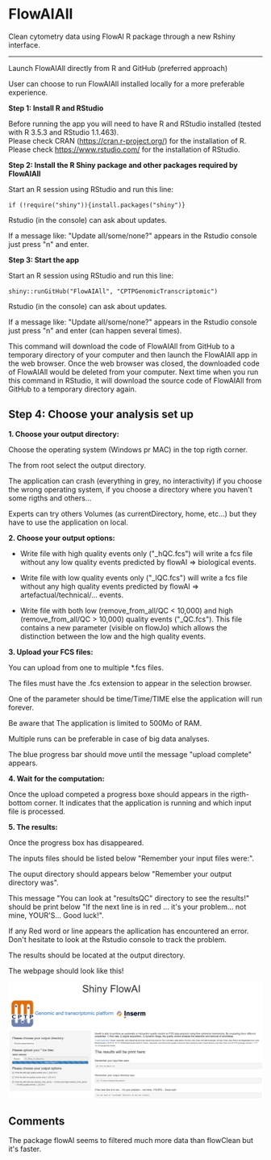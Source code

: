 FlowAIAll
========
Clean cytometry data using FlowAI R package through a new Rshiny interface.

*****

Launch FlowAIAll directly from R and GitHub (preferred approach)

User can choose to run FlowAIAll installed locally for a more preferable experience.

**Step 1: Install R and RStudio**

Before running the app you will need to have R and RStudio installed (tested with R 3.5.3 and RStudio 1.1.463).  
Please check CRAN (<a href="https://cran.r-project.org/" target="_blank">https://cran.r-project.org/</a>) for the installation of R.  
Please check <a href="https://www.rstudio.com/" target="_blank">https://www.rstudio.com/</a> for the installation of RStudio.  

**Step 2: Install the R Shiny package and other packages required by FlowAIAll**

Start an R session using RStudio and run this line:  
```
if (!require("shiny")){install.packages("shiny")}  
```

Rstudio (in the console) can ask about updates.

If a message like: "Update all/some/none?" appears in the Rstudio console just press "n" and enter.


**Step 3: Start the app**  

Start an R session using RStudio and run this line:  
```
shiny::runGitHub("FlowAIAll", "CPTPGenomicTranscriptomic")
```

Rstudio (in the console) can ask about updates.

If a message like: "Update all/some/none?" appears in the Rstudio console just press "n" and enter (can happen several times).

This command will download the code of FlowAIAll from GitHub to a temporary directory of your computer and then launch the FlowAIAll app in the web browser. Once the web browser was closed, the downloaded code of FlowAIAll would be deleted from your computer. Next time when you run this command in RStudio, it will download the source code of FlowAIAll from GitHub to a temporary directory again. 


## Step 4: Choose your analysis set up  

**1. Choose your output directory:**

Choose the operating system (Windows pr MAC) in the top rigth corner.

The from root select the output directory.

The application can crash (everything in grey, no interactivity) if you choose the wrong operating system, if you choose a directory where you haven't some rigths and others...

Experts can try others Volumes (as currentDirectory, home, etc...) but they have to use the application on local.


**2. Choose your output options:**

  * Write file with high quality events only ("_hQC.fcs") will write a fcs file without any low quality events predicted by flowAI => biological events.
  
  * Write file with low quality events only ("_lQC.fcs") will write a fcs file without any high quality events predicted by flowAI => artefactual/technical/... events.
  
  * Write file with both low (remove_from_all/QC < 10,000) and high (remove_from_all/QC > 10,000) quality events ("_QC.fcs"). This file contains a new parameter (visible on flowJo) which allows the distinction between the low and the high quality events.
  

**3. Upload your FCS files:**

You can upload from one to multiple \*.fcs files.

The files must have the .fcs extension to appear in the selection browser.

One of the parameter should be time/Time/TIME else the application will run forever.

Be aware that The application is limited to 500Mo of RAM.

Multiple runs can be preferable in case of big data analyses.

The blue progress bar should move until the message \"upload complete\" appears.


**4. Wait for the computation:**

Once the upload competed a progress boxe should appears in the rigth-bottom corner. It indicates that the application is running and which input file is processed.


**5. The results:**

Once the progress box has disappeared.

The inputs files should be listed below \"Remember your input files were:\".

The ouput directory should appears below \"Remember your output directory was\".

This message \"You can look at "resultsQC" directory to see the results!\" should be print below \"If the next line is in red ... it's your problem... not mine, YOUR'S... Good luck!\".

If any Red word or line appears the apllication has encountered an error. Don't hesitate to look at the Rstudio console to track the problem.

The results should be located at the output directory.

The webpage should look like this!

![alt text](https://github.com/CPTPGenomicTranscriptomic/FlowAIAll/blob/master/FlowAI_interface.png)


## Comments

The package flowAI seems to filtered much more data than flowClean but it's faster.
